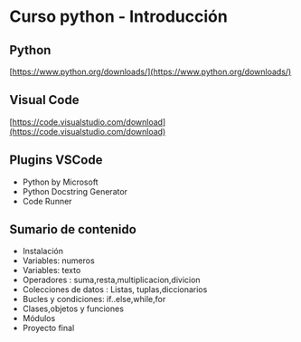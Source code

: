 # Curso python - Introducción

## Python
[https://www.python.org/downloads/](https://www.python.org/downloads/)


## Visual Code
[https://code.visualstudio.com/download](https://code.visualstudio.com/download)

## Plugins VSCode

- Python by Microsoft
- Python Docstring Generator
- Code Runner

## Sumario de contenido

- Instalación
- Variables: numeros
- Variables: texto
- Operadores : suma,resta,multiplicacion,divicion
- Colecciones de datos : Listas, tuplas,diccionarios
- Bucles y condiciones: if..else,while,for
- Clases,objetos y funciones
- Módulos
- Proyecto final